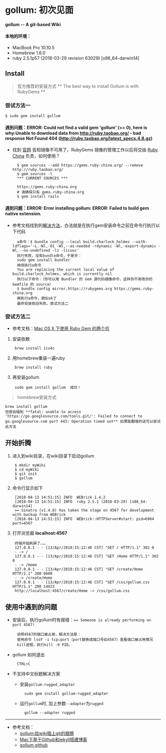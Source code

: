 gollum: 初次见面 
==================================== 


#### gollum -- A git-based Wiki

#### 本地的环境：
- MacBook Pro 10.10.5
- Homebrew 1.6.0
- ruby 2.5.1p57 (2018-03-29 revision 63029) [x86_64-darwin14]

## Install
> 官方推荐的安装方式
> ** The best way to install Gollum is with RubyGems **

### 尝试方法一

	$ sudo gem install gollum
	
#### 遇到问题：ERROR:  Could not find a valid gem 'gollum' (>= 0), here is why:Unable to download data from http://ruby.taobao.org/ - bad response Not Found 404 (http://ruby.taobao.org/latest_specs.4.8.gz)
- 找到 [官网](https://ruby.taobao.org/) 告知镜像不可用了，RubyGems 镜像的管理工作以后将交由 [Ruby China](https://gems.ruby-china.org) 负责，如何使用？
	
		$ gem sources --add https://gems.ruby-china.org/ --remove http://ruby.taobao.org/
		$ gem sources -l
		*** CURRENT SOURCES ***

		https://gems.ruby-china.org
		# 请确保只有 gems.ruby-china.org
		$ gem install rails
		
#### 遇到问题：ERROR:  Error installing gollum: ERROR: Failed to build gem native extension.
- 参考文档找到的[解决方法](https://stackoverflow.com/questions/21568592/deploy-gollum-wiki-with-engine-yard)，办法就是在执行gem安装命令之前在命令行执行以下代码
	
		a命令：$ bundle config --local build.charlock_holmes --with-ldflags='-L.-Wl,-O1 -Wl,--as-needed -rdynamic -Wl,-export-dynamic -Wl,--no-undefined -lz -licuuc'
		执行失败，没有bundle命令，于是乎：
		sudo gem install bundler
		继续执行a命令
		You are replacing the current local value of build.charlock_holmes, which is currently nil
		执行以下命令：（你可以用 Bundler 的 Gem 源代码镜像命令，这样你不用改你的 Gemfile 的 source）
		$ bundle config mirror.https://rubygems.org https://gems.ruby-china.org
		再执行a命令，貌似ok了
		最终安装依旧失败，尝试方法二


### 尝试方法二
- 参考文档：[Mac OS X 下使用 Ruby Gem 的两个坑](https://blog.csdn.net/u011303816/article/details/70185448)
1. 安装依赖
		
		brew install icu4c
		
2. 用homebrew重装一遍ruby

		brew install ruby
		
3. 再安装gollum
	
		sudo gem install gollum  成功！
		
		


> homebrew安装方式

	brew install gollum
	但是会碰到 **fatal: unable to access 'https://go.googlesource.com/tools.git/': Failed to connect to go.googlesource.com port 443: Operation timed out** 如果能翻墙的话可以尝试此方法
	
	
## 开始折腾
1. 进入到wiki目录，在wiki目录下启动gollum
	
		$ mkdir myWiki
		$ cd myWiki
		$ git init
		$ gollum
		
2. 命令行显示如下

		[2018-04-13 14:51:15] INFO  WEBrick 1.4.2
		[2018-04-13 14:51:15] INFO  ruby 2.5.1 (2018-03-29) [x86_64-darwin14]
		== Sinatra (v1.4.8) has taken the stage on 4567 for development with backup from WEBrick
		[2018-04-13 14:51:15] INFO  WEBrick::HTTPServer#start: pid=6964 port=4567
		
3. 打开浏览器 **localhost:4567**
		
		终端开始刷屏了。。。
		127.0.0.1 - - [13/Apr/2018:15:12:46 CST] "GET / HTTP/1.1" 302 0
		- -> /
		127.0.0.1 - - [13/Apr/2018:15:12:46 CST] "GET /Home HTTP/1.1" 302 0
		- -> /Home
		127.0.0.1 - - [13/Apr/2018:15:12:46 CST] "GET /create/Home HTTP/1.1" 200 6600
		- -> /create/Home
		127.0.0.1 - - [13/Apr/2018:15:12:46 CST] "GET /css/gollum.css HTTP/1.1" 200 14923
		http://localhost:4567/create/Home -> /css/gollum.css
		
## 使用中遇到的问题
- 安装后，执行gollum时有报错：`== Someone is already performing on port 4567!`
	
		说明4567的端口被占用，解决方法是：
		使用命令 lsof -i tcp:port（port替换成端口号如4567）查看端口被占用情况
		kill进程，执行kill -9 PID。
		
- gollum 如何退出

		CTRL+C  
		
- 不支持中文标题解决方案
	- 安装`gollum-rugged_adapter`
			
			sudo gem install gollum-rugged_adapter
	
	- 运行`gollum`时, 加上参数`--adapter`为`rugged`
	
			gollum --adapter rugged
	
			

-----------
- 参考文档：
	- [gollum:给wiki插上git的翅膀](https://www.jianshu.com/p/9c35812b9bae)
	- [Mac下基于Github和jekyll搭建博客](https://www.jianshu.com/p/779379e48ee9)
	- [gollum github](https://github.com/gollum/gollum)
	

